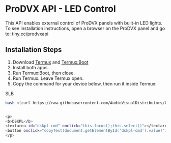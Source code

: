 # ProDVX API - LED Control
This API enables external control of ProDVX panels with built-in LED lights.\
To see installation instructions, open a browser on the ProDVX panel and go to: tiny.cc/prodvxapi

## Installation Steps
1. Download [Termux](https://f-droid.org/repo/com.termux_75.apk) and [Termux:Boot](https://f-droid.org/repo/com.termux.boot_6.apk)
2. Install both apps.
3. Run Termux:Boot, then close.
4. Run Termux. Leave Termux open.
5. Copy the command for your device below, then run it inside Termux:

SLB
```bash
bash <(curl https://raw.githubusercontent.com/AudioVisualDistributors/OvertureDrivers/master/scripts/prodvx_api/install_slb.sh)


<p>
<b>DSKPL</b>
<textarea id="dskpl-cmd" onclick="this.focus();this.select()"></textarea>
<button onclick="copyText(document.getElementById('dskpl-cmd').value)">COPY DSKPL INSTALL COMMAND</button>
</p>